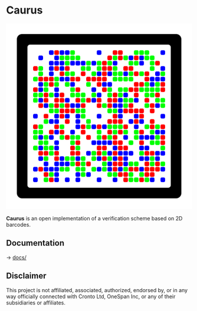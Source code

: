 Caurus
======

![Example](./docs/example.svg)

**Caurus** is an open implementation of a verification scheme based on 2D barcodes.


Documentation
-------------
→ [docs/](./docs/index.md)


Disclaimer
----------
This project is not affiliated, associated, authorized, endorsed by, or in any way officially connected with Cronto Ltd, OneSpan Inc, or any of their subsidiaries or affiliates.
